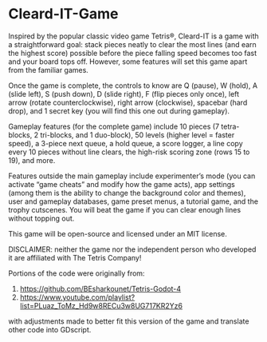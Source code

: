 # Cleard-IT-Game
  
  Inspired by the popular classic video game Tetris®, Cleard-IT is a game with a straightforward goal: stack pieces neatly to clear the 
most lines (and earn the highest score) possible before the piece falling speed becomes too fast and your board tops off. However, some 
features will set this game apart from the familiar games.

  Once the game is complete, the controls to know are Q (pause), W (hold), A (slide left), S (push down), D (slide 
right), F (flip pieces only once), left arrow (rotate counterclockwise), right arrow (clockwise), spacebar (hard drop), and 1 secret key
(you will find this one out during gameplay).

  Gameplay features (for the complete game) include 10 pieces (7 tetra-blocks, 2 tri-blocks, and 1 duo-block), 50 levels
(higher level = faster speed), a 3-piece next queue, a hold queue, a score logger, a line copy every 10 pieces without line clears,
the high-risk scoring zone (rows 15 to 19), and more.

  Features outside the main gameplay include experimenter’s mode (you can activate “game cheats” and modify how the game acts), app settings
(among them is the ability to change the background color and themes), user and gameplay databases, game preset menus, a tutorial game,
and the trophy cutscenes. You will beat the game if you can clear enough lines without topping out.

  This game will be open-source and licensed under an MIT license.

DISCLAIMER: neither the game nor the independent person who developed it are affiliated with The Tetris Company!

Portions of the code were originally from:
  1. https://github.com/BEsharkounet/Tetris-Godot-4
  2. https://www.youtube.com/playlist?list=PLuaz_ToMz_Hd9w8RECu3w8UG717KR2Yz6

with adjustments made to better fit this version of the game and translate other code into GDscript.
